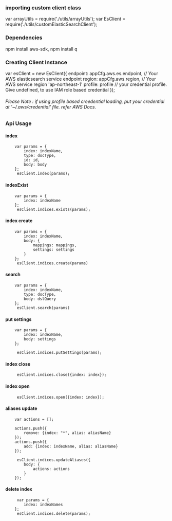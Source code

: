 ### importing custom client class

var arrayUtils = require('./utils/arrayUtils');
var EsClient = require('./utils/customElasticSearchClient');

### Dependencies
npm install aws-sdk, npm install q

### Creating Client Instance

var esClient = new EsClient({
    endpoint: appCfg.aws.es.endpoint, // Your AWS elasticsearch service endpoint 
    region: appCfg.aws.region, // Your AWS service region 'ap-northeast-1'
    profile: profile  // your credential profile. Give undefined, to use IAM role based credential
});

###### Please Note : if using profile based creedential loading, put your credential at '~/.aws/credential' file. refer AWS Docs.

### Api Usage 

#### index
        var params = {
            index: indexName,
            type: docType,
            id: id,
            body: body
        };
         esClient.index(params);
         
#### indexExist
        var params = {
            index: indexName
        };
         esClient.indices.exists(params);

#### index create

        var params = {
            index: indexName,
            body: {
                mappings: mappings,
                settings: settings
            }
        };
         esClient.indices.create(params)

#### search

        var params = {
            index: indexName,
            type: docType,
            body: dslQuery
        };
         esClient.search(params)
         
#### put settings
        var params = {
            index: indexName,
            body: settings
        };

         esClient.indices.putSettings(params);
         
#### index close

         esClient.indices.close({index: index});

#### index open

         esClient.indices.open({index: index});

#### aliases update

        var actions = [];

        actions.push({
            remove: {index: "*", alias: aliasName}
        });
        actions.push({
            add: {index: indexName, alias: aliasName}
        });

         esClient.indices.updateAliases({
            body: {
                actions: actions
            }
        });
#### delete index
        

         var params = {
            index: indexNames
        };
         esClient.indices.delete(params);
